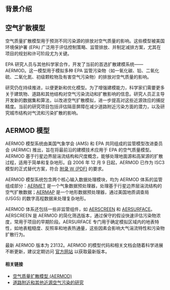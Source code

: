 ## 背景介绍

## 空气扩散模型

空气质量扩散模型用于预测不同污染源的排放对空气质量的影响。这些模型被美国环境保护署 (EPA) 广泛用于评估控制策略、监管排放、并制定减排方案，尤其在项目的规划和许可阶段尤为关键。

EPA 研究人员与其他科学家合作，开发了当前的首选扩散建模系统——AERMOD。这一模型用于模拟多种 EPA 监管污染物（如一氧化碳、铅、二氧化硫、二氧化氮、初级颗粒物及有害空气污染物）的排放对空气质量的影响。

研究仍在持续推进，以便更新和优化模型。为了增强建模能力，科学家们需要更多关于建筑物、道路和其他结构对空气污染流动和扩散影响的信息。研究人员正主导开发新的数据集和算法，以改进空气扩散模拟，进一步提高对这些近源效应的捕捉精度。当前的研究项目包括评估隔音屏障在减少道路附近污染方面的潜力，以及研究城市结构对气流和污染扩散的影响。

## AERMOD 模型

AERMOD 模型系统由美国气象学会 (AMS) 和 EPA 共同组成的监管模型改进委员会 (AERMIC) 推出，旨在将最前沿的建模技术应用于 EPA 的空气质量模型。AERMOD 基于行星边界层湍流结构和尺度概念，能够处理地面源和高架源的扩散过程，适用于简单和复杂地形。自 2006 年 12 月 9 日起，AERMOD 已作为 ISC3 模型的正式替代方案，符合 [附录 W (PDF)](https://www.epa.gov/sites/production/files/2020-09/documents/appw_17.pdf) 的要求。

AERMOD 模型系统包含两个核心输入数据处理模块，均为 AERMOD 体系的监管组成部分：[AERMET](https://www.epa.gov/scram/meteorological-processors-and-accessory-programs#aermet) 是一个气象数据预处理器，处理基于行星边界层湍流结构的空气扩散数据；[AERMAP](https://www.epa.gov/scram/air-quality-dispersion-modeling-related-model-support-programs#aermap) 是一个地形数据预处理器，通过美国地质调查局 (USGS) 的数字高程数据来处理复杂地形。

AERMOD 体系还包括一些非监管组件，如 [AERSCREEN](https://www.epa.gov/scram/air-quality-dispersion-modeling-screening-models#aerscreen) 和 [AERSURFACE](https://www.epa.gov/scram/air-quality-dispersion-modeling-related-model-support-programs#aersurface)。AERSCREEN 是 AERMOD 的简化筛选版本，通过保守的假设快速评估污染物浓度，常用于项目的早期阶段。AERSURFACE 专门用于确定模拟区域内的地表特性，如地表粗糙度、反照率和地表热通量，这些因素会影响大气湍流特性和污染物扩散行为。

最新 AERMOD 版本为 23132。AERMOD 的模型代码和相关文档会随着科学进展不断更新，建议定期访问 [官方网站](https://www.epa.gov/scram/air-quality-dispersion-modeling-preferred-and-recommended-models) 以获取最新版本。

#### **相关链接**

- [空气质量扩散模型 (AERMOD)](https://www.epa.gov/scram/air-quality-dispersion-modeling-preferred-and-recommended-models)
- [道路附近和其他近源空气污染的研究](https://www.epa.gov/air-research/research-near-roadway-and-other-near-source-air-pollution)